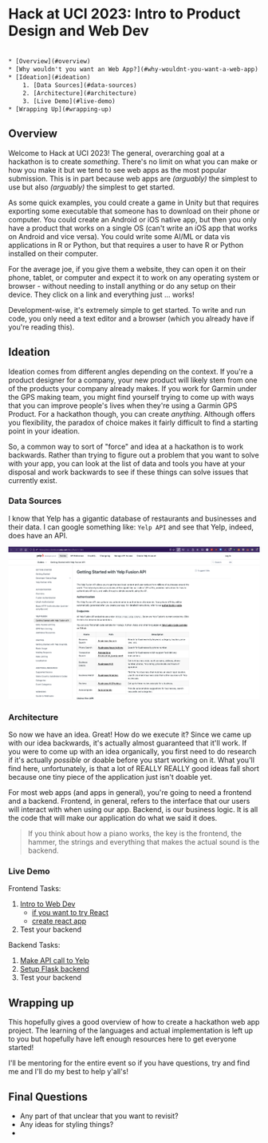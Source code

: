 # Hack at UCI 2023: Intro to Product Design and Web Dev

```table-of-contents

* [Overview](#overview)
* [Why wouldn't you want an Web App?](#why-wouldnt-you-want-a-web-app)
* [Ideation](#ideation)
    1. [Data Sources](#data-sources)
    2. [Architecture](#architecture)
    3. [Live Demo](#live-demo)
* [Wrapping Up](#wrapping-up)
```

## Overview

Welcome to Hack at UCI 2023! The general, overarching goal at a hackathon is to create *something*. There's no limit on what you can make or how you make it but we tend to see web apps as the most popular submission. This is in part because web apps are *(arguably)* the simplest to use but also *(arguably)* the simplest to get started.

As some quick examples, you could create a game in Unity but that requires exporting some executable that someone has to download on their phone or computer. You could create an Android or iOS native app, but then you only have a product that works on a single OS (can't write an iOS app that works on Android and vice versa). You could write some AI/ML or data vis applications in R or Python, but that requires a user to have R or Python installed on their computer.

For the average joe, if you give them a website, they can open it on their phone, tablet, or computer and expect it to work on any operating system or browser - without needing to install anything or do any setup on their device. They click on a link and everything just ... works!

Development-wise, it's extremely simple to get started. To write and run code, you only need a text editor and a browser (which you already have if you're reading this). 

## Ideation

Ideation comes from different angles depending on the context. If you're a product designer for a company, your new product will likely stem from one of the products your company already makes. If you work for Garmin under the GPS making team, you might find yourself trying to come up with ways that you can improve people's lives when they're using a Garmin GPS Product. For a hackathon though, you can create *anything*. Although offers you flexibility, the paradox of choice makes it fairly difficult to find a starting point in your ideation.

So, a common way to sort of "force" and idea at a hackathon is to work backwards. Rather than trying to figure out a problem that you want to solve with your app, you can look at the list of data and tools you have at your disposal and work backwards to see if these things can solve issues that currently exist.

### Data Sources

I know that Yelp has a gigantic database of restaurants and businesses and their data. I can google something like: `Yelp API` and see that Yelp, indeed, does have an API. 

![Yelp Fusion API homepage](./assets/yelp-api.png)


### Architecture

So now we have an idea. Great! How do we execute it? Since we came up with our idea backwards, it's actually almost guaranteed that it'll work. If you were to come up with an idea organically, you first need to do research if it's actually *possible* or doable before you start working on it. What you'll find here, unfortunately, is that a lot of REALLY REALLY good ideas fall short because one tiny piece of the application just isn't doable yet.

For most web apps (and apps in general), you're going to need a frontend and a backend. Frontend, in general, refers to the interface that our users will interact with when using our app. Backend, is our business logic. It is all the code that will make our application do what we said it does.

> If you think about how a piano works, the key is the frontend, the hammer, the strings and everything that makes the actual sound is the backend. 

### Live Demo

Frontend Tasks:

1. [Intro to Web Dev](https://learn.ryqn.dev/article/intro-to-web-dev)
    * [if you want to try React](https://learn.ryqn.dev/article/setting-up-react)
    * [create react app](https://learn.ryqn.dev/article/creating-your-first-react-project)
2. Test your backend

Backend Tasks:

1. [Make API call to Yelp](https://learn.ryqn.dev/article/quick-api-call-lesson)
2. [Setup Flask backend](https://learn.ryqn.dev/article/hackathon-flask)
3. Test your backend


## Wrapping up

This hopefully gives a good overview of how to create a hackathon web app project. The learning of the languages and actual implementation is left up to you but hopefully have left enough resources here to get everyone started!

I'll be mentoring for the entire event so if you have questions, try and find me and I'll do my best to help y'all's!

## Final Questions

- Any part of that unclear that you want to revisit?
- Any ideas for styling things? 
- 
